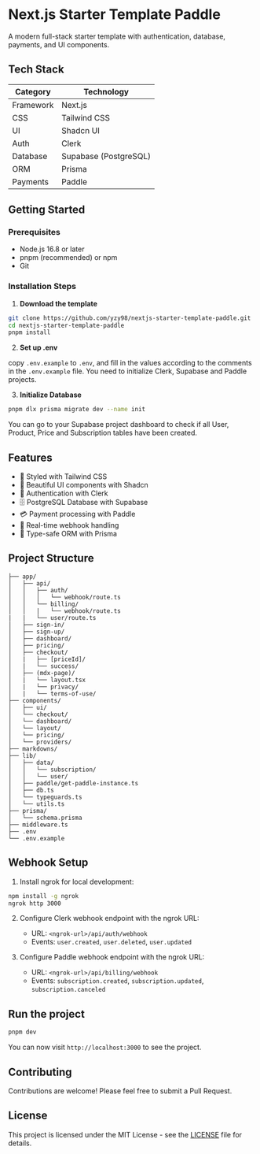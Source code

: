 # Next.js Starter Template Paddle

A modern full-stack starter template with authentication, database, payments, and UI components.

## Tech Stack

| Category  | Technology            |
| --------- | --------------------- |
| Framework | Next.js               |
| CSS       | Tailwind CSS          |
| UI        | Shadcn UI             |
| Auth      | Clerk                 |
| Database  | Supabase (PostgreSQL) |
| ORM       | Prisma                |
| Payments  | Paddle                |

## Getting Started

### Prerequisites

- Node.js 16.8 or later
- pnpm (recommended) or npm
- Git

### Installation Steps

1. **Download the template**

```bash
git clone https://github.com/yzy98/nextjs-starter-template-paddle.git
cd nextjs-starter-template-paddle
pnpm install
```

2. **Set up .env**

copy `.env.example` to `.env`, and fill in the values according to the comments in the `.env.example` file.
You need to initialize Clerk, Supabase and Paddle projects.

3. **Initialize Database**

```bash
pnpm dlx prisma migrate dev --name init
```

You can go to your Supabase project dashboard to check if all User, Product, Price and Subscription tables have been created.

## Features

- 🎯 Styled with Tailwind CSS
- 🎨 Beautiful UI components with Shadcn
- 🔐 Authentication with Clerk
- 🗄️ PostgreSQL Database with Supabase
- 💳 Payment processing with Paddle
- 🔄 Real-time webhook handling
- 🚀 Type-safe ORM with Prisma

## Project Structure

```
├── app/
│   ├── api/
│   │   ├── auth/
│   │   │   └── webhook/route.ts
│   │   └── billing/
│   │   |   └── webhook/route.ts
|   |   └── user/route.ts
│   ├── sign-in/
│   ├── sign-up/
│   ├── dashboard/
│   ├── pricing/
│   ├── checkout/
│   |   ├── [priceId]/
│   |   └── success/
│   ├── (mdx-page)/
│   |   └── layout.tsx
│   |   └── privacy/
│   |   └── terms-of-use/
├── components/
│   ├── ui/
│   └── checkout/
│   └── dashboard/
│   └── layout/
│   └── pricing/
│   └── providers/
├── markdowns/
├── lib/
│   ├── data/
│   │   └── subscription/
│   │   └── user/
│   ├── paddle/get-paddle-instance.ts
│   ├── db.ts
│   └── typeguards.ts
│   └── utils.ts
├── prisma/
│   └── schema.prisma
├── middleware.ts
├── .env
└── .env.example
```

## Webhook Setup

1. Install ngrok for local development:

```bash
npm install -g ngrok
ngrok http 3000
```

2. Configure Clerk webhook endpoint with the ngrok URL:

   - URL: `<ngrok-url>/api/auth/webhook`
   - Events: `user.created`, `user.deleted`, `user.updated`

3. Configure Paddle webhook endpoint with the ngrok URL:
   - URL: `<ngrok-url>/api/billing/webhook`
   - Events: `subscription.created`, `subscription.updated`, `subscription.canceled`

## Run the project

```bash
pnpm dev
```

You can now visit `http://localhost:3000` to see the project.

## Contributing

Contributions are welcome! Please feel free to submit a Pull Request.

## License

This project is licensed under the MIT License - see the [LICENSE](LICENSE) file for details.
